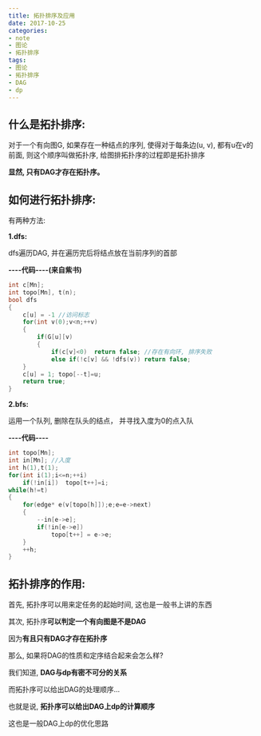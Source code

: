 ```yaml
---
title: 拓扑排序及应用
date: 2017-10-25
categories:
- note
- 图论
- 拓扑排序
tags:
- 图论
- 拓扑排序
- DAG
- dp
---
```


<!-- more -->
## 什么是拓扑排序:

对于一个有向图G, 如果存在一种结点的序列, 使得对于每条边(u, v), 都有u在v的前面, 则这个顺序叫做拓扑序, 给图排拓扑序的过程即是拓扑排序

**显然, 只有DAG才存在拓扑序。**

## 如何进行拓扑排序:

有两种方法:

**1.dfs:**

dfs遍历DAG, 并在遍历完后将结点放在当前序列的首部

**----代码----(来自紫书)**
```cpp
int c[Mn];
int topo[Mn], t(n);
bool dfs
{
	c[u] = -1 //访问标志
	for(int v(0);v<n;++v)
	{
		if(G[u][v)
		{
			if(c[v]<0)	return false; //存在有向环, 排序失败
			else if(!c[v] && !dfs(v)) return false;
	}
	c[u] = 1; topo[--t]=u;
	return true;
}
```

**2.bfs:**

运用一个队列, 删除在队头的结点， 并寻找入度为0的点入队

**----代码----**
```cpp
int topo[Mn];
int in[Mn]; //入度
int h(1),t(1);
for(int i(1);i<=n;++i)
	if(!in[i])	topo[t++]=i;
while(h!=t)
{
	for(edge* e(v[topo[h]]);e;e=e->next)
	{
		--in[e->e];
		if(!in[e->e])
			topo[t++] = e->e;
	}
	++h;
}
```

## 拓扑排序的作用:

首先, 拓扑序可以用来定任务的起始时间, 这也是一般书上讲的东西

其次, 拓扑序**可以判定一个有向图是不是DAG**

因为**有且只有DAG才存在拓扑序**

那么, 如果将DAG的性质和定序结合起来会怎么样?

我们知道, **DAG与dp有密不可分的关系**

而拓扑序可以给出DAG的处理顺序...

也就是说, **拓扑序可以给出DAG上dp的计算顺序**

这也是一般DAG上dp的优化思路
